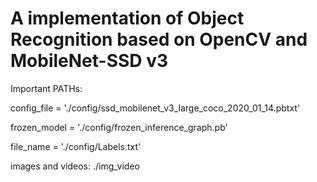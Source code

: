# A implementation of Object Recognition based on OpenCV and MobileNet-SSD v3
Important PATHs:

config_file = './config/ssd_mobilenet_v3_large_coco_2020_01_14.pbtxt'

frozen_model = './config/frozen_inference_graph.pb'

file_name = './config/Labels.txt'

images and videos: ./img_video
